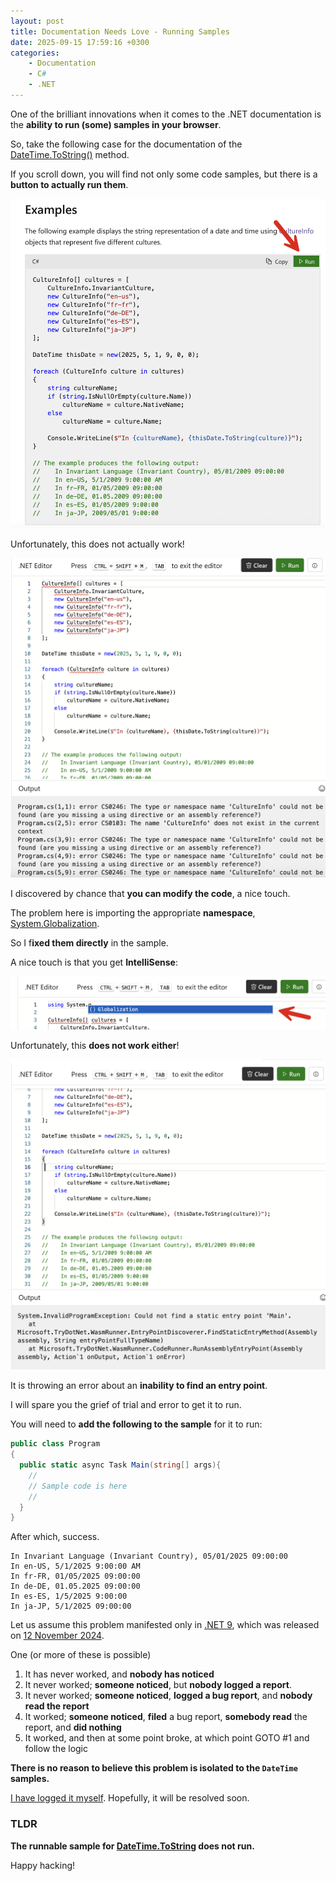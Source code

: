 ```yaml
---
layout: post
title: Documentation Needs Love - Running Samples
date: 2025-09-15 17:59:16 +0300
categories:
    - Documentation
    - C#
    - .NET
---
```


One of the brilliant innovations when it comes to the .NET documentation is the **ability to run (some) samples in your browser**.

So, take the following case for the documentation of the [DateTime.ToString()](https://learn.microsoft.com/en-us/dotnet/api/system.datetime.tostring?view=net-9.0) method.

If you scroll down, you will find not only some code samples, but there is a **button to actually run them**.

![CodeSample](../images/2025/09/CodeSample.png)

Unfortunately, this does not actually work!

![CodeSampleNotWorking](../images/2025/09/CodeSampleNotWorking.png)

I discovered by chance that **you can modify the code**, a nice touch.

The problem here is importing the appropriate **namespace**, [System.Globalization](https://learn.microsoft.com/en-us/dotnet/api/system.globalization?view=net-9.0).

So I f**ixed them directly** in the sample.

A nice touch is that you get **IntelliSense**:

![Intellisense](../images/2025/09/Intellisense.png)

Unfortunately, this **does not work either**!

![DoesNotRunEntryPoint](../images/2025/09/DoesNotRunEntryPoint.png)

It is throwing an error about an **inability to find an entry point**.

I will spare you the grief of trial and error to get it to run.

You will need to **add the following to the sample** for it to run:

```c#
public class Program
{
  public static async Task Main(string[] args){
    //
    // Sample code is here
    //
  }
}


```

After which, success.

```plaintext
In Invariant Language (Invariant Country), 05/01/2025 09:00:00
In en-US, 5/1/2025 9:00:00 AM
In fr-FR, 01/05/2025 09:00:00
In de-DE, 01.05.2025 09:00:00
In es-ES, 1/5/2025 9:00:00
In ja-JP, 5/1/2025 09:00:00
```

Let us assume this problem manifested only in [.NET 9](https://dotnet.microsoft.com/en-us/download/dotnet/9.0), which was released on [12 November 2024](https://learn.microsoft.com/en-us/dotnet/core/whats-new/dotnet-9/overview).

One (or more of these is possible)

1. It has never worked, and **nobody has noticed**
2. It never worked; **someone noticed**, but **nobody logged a report**.
3. It never worked; **someone noticed**, **logged a bug report**, and **nobody read the report**
4. It worked; **someone noticed**, **filed** a bug report, **somebody read** the report, and **did nothing**
5. It worked, and then at some point broke, at which point GOTO #1 and follow the logic

**There is no reason to believe this problem is isolated to the `DateTime` samples.**

[I have logged it myself](https://github.com/dotnet/dotnet-api-docs/issues/11820). Hopefully, it will be resolved soon.

### TLDR

**The runnable sample for [DateTime.ToString](https://learn.microsoft.com/en-us/dotnet/api/system.datetime.tostring?view=net-9.0#code-try-2) does not run.**

Happy hacking!
